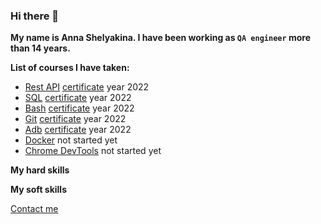 ### Hi there 👋
**My name is Anna Shelyakina. I have been working as `QA engineer` more than 14 years.**

**List of courses I have taken:**
* [Rest API](https://software-testing.ru/edu/1-schedule/271-rest-api) [certificate](http://cert.software-testing.ru/337228193909965388) year 2022
* [SQL](https://software-testing.ru/edu/3-online/293-sql-sm) [certificate](http://cert.software-testing.ru/337228298261103180) year 2022
* [Bash](https://software-testing.ru/edu/3-online/266-bash) [certificate](http://cert.software-testing.ru/338433867422630473) year 2022
* [Git](https://software-testing.ru/edu/3-online/270-git) [certificate](http://cert.software-testing.ru/338434069805138505) year 2022
* [Adb](https://software-testing.ru/edu/3-online/267-adb) [certificate]() year 2022
* [Docker]() not started yet
* [Chrome DevTools]() not started yet


**My hard skills**

**My soft skills**

[Contact me](https://t.me/Anna_Shelyakina)







<!--
**annashelyakina/annashelyakina** is a ✨ _special_ ✨ repository because its `README.md` (this file) appears on your GitHub profile.

Here are some ideas to get you started:

- 🔭 I’m currently working on ...
- 🌱 I’m currently learning ...
- 👯 I’m looking to collaborate on ...
- 🤔 I’m looking for help with ...
- 💬 Ask me about ...
- 📫 How to reach me: ...
- 😄 Pronouns: ...
- ⚡ Fun fact: ...
-->
